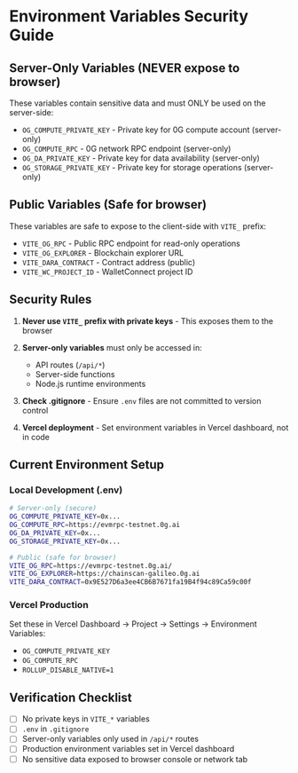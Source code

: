 # Environment Variables Security Guide

## Server-Only Variables (NEVER expose to browser)

These variables contain sensitive data and must ONLY be used on the server-side:

- `OG_COMPUTE_PRIVATE_KEY` - Private key for 0G compute account (server-only)
- `OG_COMPUTE_RPC` - 0G network RPC endpoint (server-only)
- `OG_DA_PRIVATE_KEY` - Private key for data availability (server-only)
- `OG_STORAGE_PRIVATE_KEY` - Private key for storage operations (server-only)

## Public Variables (Safe for browser)

These variables are safe to expose to the client-side with `VITE_` prefix:

- `VITE_OG_RPC` - Public RPC endpoint for read-only operations
- `VITE_OG_EXPLORER` - Blockchain explorer URL
- `VITE_DARA_CONTRACT` - Contract address (public)
- `VITE_WC_PROJECT_ID` - WalletConnect project ID

## Security Rules

1. **Never use `VITE_` prefix with private keys** - This exposes them to the browser
2. **Server-only variables** must only be accessed in:

   - API routes (`/api/*`)
   - Server-side functions
   - Node.js runtime environments

3. **Check .gitignore** - Ensure `.env` files are not committed to version control
4. **Vercel deployment** - Set environment variables in Vercel dashboard, not in code

## Current Environment Setup

### Local Development (.env)

```bash
# Server-only (secure)
OG_COMPUTE_PRIVATE_KEY=0x...
OG_COMPUTE_RPC=https://evmrpc-testnet.0g.ai
OG_DA_PRIVATE_KEY=0x...
OG_STORAGE_PRIVATE_KEY=0x...

# Public (safe for browser)
VITE_OG_RPC=https://evmrpc-testnet.0g.ai/
VITE_OG_EXPLORER=https://chainscan-galileo.0g.ai
VITE_DARA_CONTRACT=0x9E527D6a3ee4CB6B7671fa19B4f94c89Ca59c00f
```

### Vercel Production

Set these in Vercel Dashboard → Project → Settings → Environment Variables:

- `OG_COMPUTE_PRIVATE_KEY`
- `OG_COMPUTE_RPC`
- `ROLLUP_DISABLE_NATIVE=1`

## Verification Checklist

- [ ] No private keys in `VITE_*` variables
- [ ] `.env` in `.gitignore`
- [ ] Server-only variables only used in `/api/*` routes
- [ ] Production environment variables set in Vercel dashboard
- [ ] No sensitive data exposed to browser console or network tab
